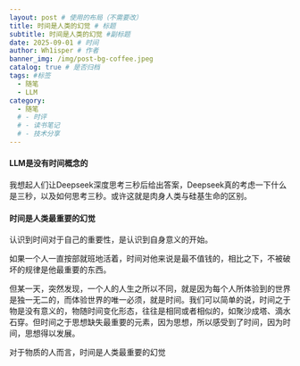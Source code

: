 ```yaml
---
layout: post # 使用的布局（不需要改）
title: 时间是人类的幻觉 # 标题
subtitle: 时间是人类的幻觉 #副标题
date: 2025-09-01 # 时间
author: Wh1isper # 作者
banner_img: /img/post-bg-coffee.jpeg
catalog: true # 是否归档
tags: #标签
  - 随笔
  - LLM
category:
  - 随笔
  # - 时评
  # - 读书笔记
  # - 技术分享
---
```


#### LLM是没有时间概念的

我想起人们让Deepseek深度思考三秒后给出答案，Deepseek真的考虑一下什么是三秒，以及如何思考三秒。或许这就是肉身人类与硅基生命的区别。

#### 时间是人类最重要的幻觉

认识到时间对于自己的重要性，是认识到自身意义的开始。

如果一个人一直按部就班地活着，时间对他来说是最不值钱的，相比之下，不被破坏的规律是他最重要的东西。

但某一天，突然发现，一个人的人生之所以不同，就是因为每个人所体验到的世界是独一无二的，而体验世界的唯一必须，就是时间。我们可以简单的说，时间之于物是没有意义的，物随时间变化形态，往往是相同或者相似的，如聚沙成塔、滴水石穿。但时间之于思想缺失最重要的元素，因为思想，所以感受到了时间，因为时间，思想得以发展。

对于物质的人而言，时间是人类最重要的幻觉
